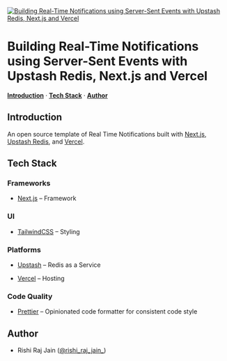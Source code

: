 <a href="https://upstash.com">
  <img alt="Building Real-Time Notifications using Server-Sent Events with Upstash Redis, Next.js and Vercel" src="https://upstash.com">
</a>

# Building Real-Time Notifications using Server-Sent Events with Upstash Redis, Next.js and Vercel
    
<a href="#introduction"><strong>Introduction</strong></a> · <a href="#tech-stack"><strong>Tech Stack</strong></a> · <a href="#author"><strong>Author</strong></a>
<br/>

## Introduction

An open source template of Real Time Notifications built with [Next.js](https://nextjs.org), [Upstash Redis](https://upstash.com), and [Vercel](https://vercel.com).

## Tech Stack

### Frameworks

- [Next.js](https://nextjs.org) – Framework

### UI

- [TailwindCSS](https://tailwindcss.com) – Styling

### Platforms

- [Upstash](https://upstash.com) – Redis as a Service

- [Vercel](https://vercel.com) – Hosting

### Code Quality

- [Prettier](https://prettier.io/) – Opinionated code formatter for consistent code style

## Author

- Rishi Raj Jain ([@rishi_raj_jain_](https://twitter.com/rishi_raj_jain_))
